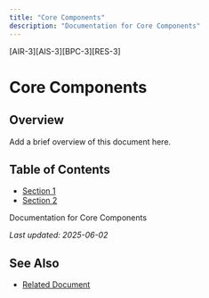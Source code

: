 ```yaml
---
title: "Core Components"
description: "Documentation for Core Components"
---
```


[AIR-3][AIS-3][BPC-3][RES-3]


<!-- markdownlint-disable MD013 line-length -->

# Core Components

## Overview

Add a brief overview of this document here.

## Table of Contents

- [Section 1](#section-1)
- [Section 2](#section-2)


Documentation for Core Components

*Last updated: 2025-06-02*

## See Also

- [Related Document](#related-document)

